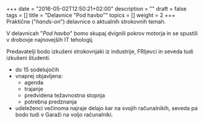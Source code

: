 +++
date = "2016-05-02T12:50:21+02:00"
description = ""
draft = false
tags = []
title = "Delavnice \"Pod havbo\""
topics = []
weight = 2
+++
Praktične ("*hands-on*") delavnice o aktualnih strokovnih temah.
<!--more-->
V delavnicah "*Pod havbo*" bomo skupaj dvignili pokrov motorja in se spustili v drobovje
najnovejših IT tehologij.

Predavatelji bodo izkušeni strokovnjaki iz industrije, FRIjevci in seveda tudi izkušeni
študenti.

- do 15 sodelujočih
- vnaprej objavljena:
  - agenda
  - trajanje
  - predvidena težavnostna stopnja
  - potrebna predznanja
- udeleženci večinoma najraje delajo kar na svojih računalnikih, seveda pa bodo tudi v
  Garaži na voljo računalniki.  